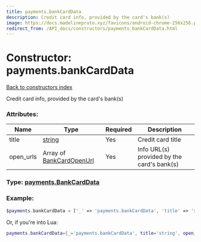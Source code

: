 ```yaml
---
title: payments.bankCardData
description: Credit card info, provided by the card's bank(s)
image: https://docs.madelineproto.xyz/favicons/android-chrome-256x256.png
redirect_from: /API_docs/constructors/payments_bankCardData.html
---
```

# Constructor: payments.bankCardData  
[Back to constructors index](index.md)



Credit card info, provided by the card's bank(s)

### Attributes:

| Name     |    Type       | Required | Description |
|----------|---------------|----------|-------------|
|title|[string](../types/string.md) | Yes|Credit card title|
|open\_urls|Array of [BankCardOpenUrl](../types/BankCardOpenUrl.md) | Yes|Info URL(s) provided by the card's bank(s)|



### Type: [payments.BankCardData](../types/payments.BankCardData.md)


### Example:

```php
$payments.bankCardData = ['_' => 'payments.bankCardData', 'title' => 'string', 'open_urls' => [BankCardOpenUrl, BankCardOpenUrl]];
```  


Or, if you're into Lua:

```lua
payments.bankCardData={_='payments.bankCardData', title='string', open_urls={BankCardOpenUrl}}

```


